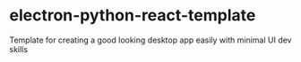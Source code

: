 # electron-python-react-template
Template for creating a good looking desktop app easily with minimal UI dev skills
